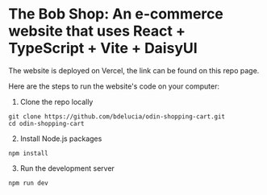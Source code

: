 # The Bob Shop: An e-commerce website that uses React + TypeScript + Vite + DaisyUI

The website is deployed on Vercel, the link can be found on this repo page.

Here are the steps to run the website's code on your computer:
1. Clone the repo locally
```
git clone https://github.com/bdelucia/odin-shopping-cart.git
cd odin-shopping-cart
```
2. Install Node.js packages
```
npm install
```

3. Run the development server
```
npm run dev
```
